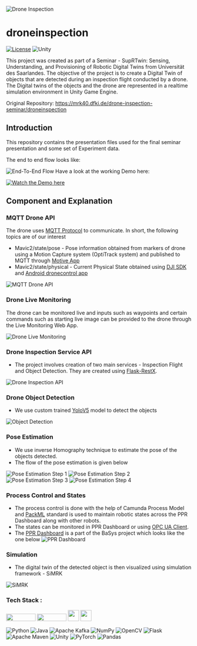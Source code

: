 ![Drone Inspection](Documentation/imgs/intro.PNG)

# droneinspection
[![License](https://img.shields.io/badge/license-Apache--2.0-green.svg)](LICENSE.md)
![Unity](https://img.shields.io/badge/unity-2020.3+-brightgreen)

This project was created as part of a Seminar - SupRTwin: Sensing, Understanding, and Provisioning of Robotic Digital Twins from Universität des Saarlandes. The objective of the project is to create a Digital Twin of objects that are detected during an inspection flight conducted by a drone. The Digital twins of the objects and the drone are represented in a realtime simulation environment in Unity Game Engine.

Original Repository: https://mrk40.dfki.de/drone-inspection-seminar/droneinspection


## Introduction
This repository contains the presentation files used for the final seminar presentation and some set of Experiment data.

The end to end flow looks like:

![End-To-End Flow](Documentation/imgs/end-to-end-flow.PNG)
Have a look at the working Demo here:

[![Watch the Demo here](https://img.youtube.com/vi/lHDcypc_lmY/0.jpg)](https://youtu.be/lHDcypc_lmY)
## Component and Explanation
### MQTT Drone API
The drone uses [MQTT Protocol](https://mqtt.org/) to communicate. In short, the following topics are of our interest 
- Mavic2/state/pose - Pose information obtained from markers of drone using a Motion Capture system (OptiTrack system) and published to MQTT through [Motive App](https://optitrack.com/software/motive/)
- Mavic2/state/physical - Current Physical State obtained using [DJI SDK](https://developer.dji.com/mobile-sdk-v4/) and [Android dronecontrol app](https://mrk40.dfki.de/mrk-4.0/androiddronecontrol)

![MQTT Drone API](Documentation/imgs/mqtt-drone-api.PNG)

### Drone Live Monitoring
The drone can be monitored live and inputs such as waypoints and certain commands such as starting live image can be provided to the drone through the Live Monitoring Web App.

![Drone Live Monitoring](Documentation/imgs/drone-live-monitoring.PNG)

### Drone Inspection Service API
- The project involves creation of two main services - Inspection Flight and Object Detection. They are created using [Flask-RestX](https://flask-restx.readthedocs.io/en/latest/).

![Drone Inspection API](Documentation/imgs/drone-inspection-api.PNG)
### Drone Object Detection
- We use custom trained [YoloV5](https://github.com/ultralytics/yolov5) model to detect the objects

![Object Detection](Documentation/imgs/object-detection.PNG)

### Pose Estimation
- We use inverse Homography technique to estimate the pose of the objects detected.
- The flow of the pose estimation is given below

![Pose Estimation Step 1](Documentation/imgs/pose-estimation-step1.PNG)
![Pose Estimation Step 2](Documentation/imgs/pose-estimation-step2.PNG)
![Pose Estimation Step 3](Documentation/imgs/pose-estimation-step3.PNG)
![Pose Estimation Step 4](Documentation/imgs/pose-estimation-step4.PNG)

### Process Control and States

- The process control is done with the help of Camunda Process Model and [PackML](https://www.omac.org/packml) standard is used to maintain robotic states across the PPR Dashboard along with other robots.
- The states can be monitored in PPR Dashboard or using [OPC UA Client](https://opcfoundation.org/about/opc-technologies/opc-ua/).
- The [PPR Dashboard](https://github.com/dfkibasys/ppr-dashboard) is a part of the BaSys project which looks like the one below
![PPR Dashboard](Documentation/imgs/ppr-dashboard1.PNG)

### Simulation
- The digital twin of the detected object is then visualized using simulation framework - SiMRK

![SiMRK](Documentation/imgs/simrk.PNG)

### Tech Stack : 
[//]: # (![Basys]&#40;https://www.ifak.eu/sites/default/files/BaSys4_2.png&#41;)
<img src="https://www.ifak.eu/sites/default/files/BaSys4_2.png" data-canonical-src="https://gyazo.com/eb5c5741b6a9a16c692170a41a49c858.png" width="80" height="20" />
<img src="https://upload.wikimedia.org/wikipedia/commons/thumb/9/9c/Apache_Avro_Logo.svg/1200px-Apache_Avro_Logo.svg.png" data-canonical-src="https://gyazo.com/eb5c5741b6a9a16c692170a41a49c858.png" width="80" height="20" />
<img src="https://flask-restx.readthedocs.io/en/latest/_static/logo-512.png" data-canonical-src="https://gyazo.com/eb5c5741b6a9a16c692170a41a49c858.png" width="30" height="30" />
<img src="https://www3.djicdn.com/assets/images/products/djigo/logo-dfaa71b74b5b3c388c586d3155b2855e.png" data-canonical-src="https://gyazo.com/eb5c5741b6a9a16c692170a41a49c858.png" width="30" height="30" />

![Python](https://img.shields.io/badge/python-3670A0?style=for-the-badge&logo=python&logoColor=ffdd54)
![Java](https://img.shields.io/badge/java-%23ED8B00.svg?style=for-the-badge&logo=java&logoColor=white)
![Apache Kafka](https://img.shields.io/badge/Apache%20Kafka-000?style=for-the-badge&logo=apachekafka)
![NumPy](https://img.shields.io/badge/numpy-%23013243.svg?style=for-the-badge&logo=numpy&logoColor=white)
![OpenCV](https://img.shields.io/badge/opencv-%23white.svg?style=for-the-badge&logo=opencv&logoColor=white)
![Flask](https://img.shields.io/badge/flask-%23000.svg?style=for-the-badge&logo=flask&logoColor=white)
![Apache Maven](https://img.shields.io/badge/Apache%20Maven-C71A36?style=for-the-badge&logo=Apache%20Maven&logoColor=white)
![Unity](https://img.shields.io/badge/unity-%23000000.svg?style=for-the-badge&logo=unity&logoColor=white)
![PyTorch](https://img.shields.io/badge/PyTorch-%23EE4C2C.svg?style=for-the-badge&logo=PyTorch&logoColor=white)
![Pandas](https://img.shields.io/badge/pandas-%23150458.svg?style=for-the-badge&logo=pandas&logoColor=white)

